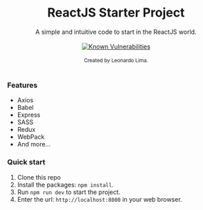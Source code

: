 <div align="center"><h1>ReactJS Starter Project</h1></div>
<div align="center">A simple and intuitive code to start in the ReactJS world.</div>

<br />

<div align="center">
<a href="https://snyk.io/test/github/leointrance/reactjs-starter"><img src="https://snyk.io/test/github/leointrance/reactjs-starter/badge.svg" alt="Known Vulnerabilities" data-canonical-src="https://snyk.io/test/github/leointrance/reactjs-starter" style="max-width:100%;"></a>
</div>

<br />

<div align="center">
  <sub>Created by Leonardo Lima.</sub>
</div>

<br />

### Features

* Axios
* Babel
* Express
* SASS
* Redux
* WebPack
* And more...

### Quick start

1. Clone this repo
2. Install the packages: `npm install`.<br />
3. Run `npm run dev` to start the project.<br />
4. Enter the url: `http://localhost:8080` in your web browser.
